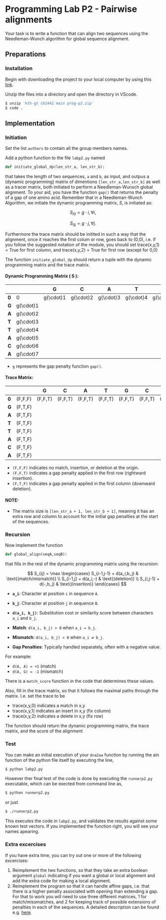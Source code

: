 # Programming Lab P2 - Pairwise alignments

Your task is to write a function that can align two sequences using the Needleman-Wunch algorithm for global sequence alignment.

## Preparations

### Installation

Begin with downloading the project to your local computer by using this [link](https://download-directory.github.io/?url=https%3A%2F%2Fgithub.com%2Fkth-gt%2Fcb2442%2Ftree%2Fmain%2Fprog%2Fp2). 


Unzip the files into a directory and open the directory in VScode. 
```bash
$ unzip 'kth-gt cb2442 main prog-p2.zip'
$ code .
```

## Implementation

### Initiation

Set the list `authors` to contain all the group members names.  

Add a python function to the file `labp2.py` named

```python
def initiate_global_dp(len_str_a, len_str_b):
```

that takes the length of two sequences, `a` and `b`, as input, and outpus a (dynamic programming) matrix of dimentions `[len_str_a,len_str_b]` as well as a tracer matrix, both initiated to perform a Needleman-Wunsch global alignment. 
To your aid, you have the function `gap()` that returns the penalty of a gap of one amino acid.
Remember that in a Needleman-Wunch Algorithm, we initiate the dynamic programming matrix, $S$, is initiated as:

$$S_{i0}=g \cdot i, \forall i,$$

$$S_{0j}=g \cdot j, \forall j.$$

Furthermore the trace matrix should be initited in such a way that the alignment, once it reaches the first colum or row, goes back to (0,0), i.e. if you follow the suggested notation of the module, you should set trace(x,y,1) = True for first column, and trace(x,y,2) = True for first row (except for 0,0)

The function `initiate_global_dp` should return a tuple with the dynamic programming matrix and the trace matrix.


#### Dynamic Programming Matrix \( S \):

|   |   | G | C | A | T | G | C | U |
|---|---|---|---|---|---|---|---|---|
| **0** | 0 | g\(\cdot\)1 | g\(\cdot\)2 | g\(\cdot\)3 | g\(\cdot\)4 | g\(\cdot\)5 | g\(\cdot\)6 | g\(\cdot\)7 |
| **G** | g\(\cdot\)1 |   |   |   |   |   |   |   |
| **A** | g\(\cdot\)2 |   |   |   |   |   |   |   |
| **T** | g\(\cdot\)3 |   |   |   |   |   |   |   |
| **T** | g\(\cdot\)4 |   |   |   |   |   |   |   |
| **A** | g\(\cdot\)5 |   |   |   |   |   |   |   |
| **C** | g\(\cdot\)6 |   |   |   |   |   |   |   |
| **A** | g\(\cdot\)7 |   |   |   |   |   |   |   |

- `g` represents the gap penalty function `gap()`.

#### Trace Matrix:

|   |   | G | C | A | T | G | C | U |
|---|---|---|---|---|---|---|---|---|
| **0** | (F,F,F) | (F,F,T) | (F,F,T) | (F,F,T) | (F,F,T) | (F,F,T) | (F,F,T) | (F,F,T) |
| **G** | (F,T,F) |   |   |   |   |   |   |   |
| **A** | (F,T,F) |   |   |   |   |   |   |   |
| **T** | (F,T,F) |   |   |   |   |   |   |   |
| **T** | (F,T,F) |   |   |   |   |   |   |   |
| **A** | (F,T,F) |   |   |   |   |   |   |   |
| **C** | (F,T,F) |   |   |   |   |   |   |   |
| **A** | (F,T,F) |   |   |   |   |   |   |   |

- `(F,F,F)` indicates no match, insertion, or deletion at the origin.
- `(F,F,T)` indicates a gap penalty applied in the first row (rightward insertion).
- `(F,T,F)` indicates a gap penalty applied in the first column (downward deletion).

####  NOTE:
- The matrix size is `[len_str_a + 1, len_str_b + 1]`, meaning it has an extra row and column to account for the initial gap penalties at the start of the sequences.

### Recursion

Now implement the function

```python
def global_align(seqA,seqB):
```

that fills in the rest of the dynamic programming matrix using the recursion:

$$
S_{ij} = \max \begin{cases}
    S_{i-1,j-1} + d(a_i,b_j) & \text{(match/mismatch)} \\
    S_{i-1,j} + d(a_i,-) & \text{(deletion)} \\
    S_{i,j-1} + d(-,b_j) & \text{(insertion)}
\end{cases}
$$


- **`a_i`**: Character at position `i` in sequence `A`.
- **`b_j`**: Character at position `j` in sequence `B`.
- **`d(a_i, b_j)`**: Substitution cost or similarity score between characters `a_i` and `b_j`.

- **Match**: `d(a_i, b_j) > 0` when `a_i = b_j`.
- **Mismatch**: `d(a_i, b_j) < 0` when `a_i ≠ b_j`.
- **Gap Penalties**: Typically handled separately, often with a negative value.

For example:
- `d(A, A) = +1` (match)
- `d(A, G) = -1` (mismatch)

There is a `match_score` function in the code that determines these values.


Also, fill in the trace matrix, so that it follows the maximal paths through the matrix. I.e. set the trace to be

* trace(x,y,0) indicates a match in x,y
* trace(x,y,1) indicates an insert in x,y (fix column)
* trace(x,y,2) indicates a delete in x,y (fix row)

The function should return the dynamic programming matrix, the trace matrix, and the score of the alignment

### Test

You can make an initial execution of your `dna2aa` function by running the ain function of the python file itself by executing the line,

```bash
$ python labp2.py
```

However ther final test of the code is done by executing the `runnerp2.py` executable, which can be exected from command line as,

```bash
$ python runnerp2.py
```

or just

```bash
$ ./runnerp2.py
```

This executes the code in `labp2.py`, and validates the results against some known test vectors.
If you implemented the function right, you will see your names apearing.

### Extra excercises

If you have extra time, you can try out one or more of the following excercises:

1. Reimplement the two functions, so that they take an extra boolean argument `global` indicating if you want a global or local alignment and add the extra code for making a local alignment.
2. Reimplement the program so that it can handle affine gaps, i.e. that there is a higher penalty associated with opening than extending a gap. For that to work you will need to use three different matrices, 1 for match/missmatches, and 2 for keeping track of possible extensions of penalties in each of the sequences. A detailed description can be found e.g. [here](https://www.cs.cmu.edu/~ckingsf/bioinfo-lectures/gaps.pdf).
